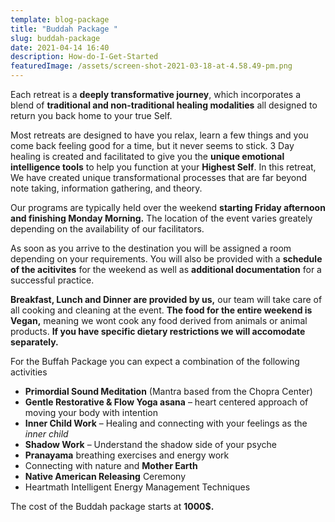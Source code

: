 ```yaml
---
template: blog-package
title: "Buddah Package "
slug: buddah-package
date: 2021-04-14 16:40
description: How-do-I-Get-Started
featuredImage: /assets/screen-shot-2021-03-18-at-4.58.49-pm.png
---
```

Each retreat is a **deeply transformative journey**, which incorporates a blend of **traditional and non-traditional healing modalities** all designed to return you back home to your true Self.

Most retreats are designed to have you relax, learn a few things and you come back feeling good for a time, but it never seems to stick. 3 Day healing is created and facilitated to give you the **unique emotional intelligence tools** to help you function at your **Highest Self**. In this retreat, We have created unique transformational processes that are far beyond note taking, information gathering, and theory.

Our programs are typically held over the weekend **starting Friday afternoon and finishing Monday Morning.** The location of the event varies greately depending on the availability of our facilitators.

As soon as you arrive to the destination you will be assigned a room depending on your requirements. You will also be provided with a **schedule of the acitivites** for the weekend as well as **additional documentation** for a successful practice.

**Breakfast, Lunch and Dinner are provided by us,** our team will take care of all cooking and cleaning at the event. **The food for the entire weekend is Vegan,** meaning we wont cook any food derived from animals or animal products. **If you have specific dietary restrictions we will accomodate separately.**

For the Buffah Package you can expect a combination of the following activities

* **Primordial Sound Meditation** (Mantra based from the Chopra Center)
* **Gentle Restorative & Flow Yoga asana** – heart centered approach of moving your body with intention
* **Inner Child Work** – Healing and connecting with your feelings as the *inner child*
* **Shadow Work** – Understand the shadow side of your psyche
* **Pranayama** breathing exercises and energy work
* Connecting with nature and **Mother Earth**
* **Native American Releasing** Ceremony
* Heartmath Intelligent Energy Management Techniques

The cost of the Buddah package starts at **1000$.**